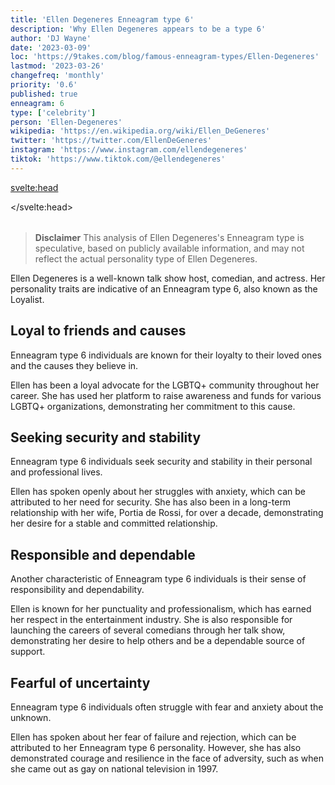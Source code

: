 ```yaml
---
title: 'Ellen Degeneres Enneagram type 6'
description: 'Why Ellen Degeneres appears to be a type 6'
author: 'DJ Wayne'
date: '2023-03-09'
loc: 'https://9takes.com/blog/famous-enneagram-types/Ellen-Degeneres'
lastmod: '2023-03-26'
changefreq: 'monthly'
priority: '0.6'
published: true
enneagram: 6
type: ['celebrity']
person: 'Ellen-Degeneres'
wikipedia: 'https://en.wikipedia.org/wiki/Ellen_DeGeneres'
twitter: 'https://twitter.com/EllenDeGeneres'
instagram: 'https://www.instagram.com/ellendegeneres'
tiktok: 'https://www.tiktok.com/@ellendegeneres'
---
```


<svelte:head>

</svelte:head>

<script>
	import  PopCard  from "$lib/components/atoms/PopCard.svelte";
</script>
<div
	style="display: flex;
    justify-content: center;
    margin: 1rem 0;
	"
>
	<PopCard
		image={`/types/6s/${'Ellen-Degeneres'}.webp`}
		showIcon={false}
		enneagramType="6"
		displayText="Ellen Degeneres"
		subtext=""
	/>
</div>

> **Disclaimer** This analysis of Ellen Degeneres's Enneagram type is speculative, based on publicly available information, and may not reflect the actual personality type of Ellen Degeneres.

<p class="firstLetter">Ellen Degeneres is a well-known talk show host, comedian, and actress. Her personality traits are indicative of an Enneagram type 6, also known as the Loyalist.</p>

## Loyal to friends and causes

Enneagram type 6 individuals are known for their loyalty to their loved ones and the causes they believe in.

Ellen has been a loyal advocate for the LGBTQ+ community throughout her career. She has used her platform to raise awareness and funds for various LGBTQ+ organizations, demonstrating her commitment to this cause.

## Seeking security and stability

Enneagram type 6 individuals seek security and stability in their personal and professional lives.

Ellen has spoken openly about her struggles with anxiety, which can be attributed to her need for security. She has also been in a long-term relationship with her wife, Portia de Rossi, for over a decade, demonstrating her desire for a stable and committed relationship.

## Responsible and dependable

Another characteristic of Enneagram type 6 individuals is their sense of responsibility and dependability.

Ellen is known for her punctuality and professionalism, which has earned her respect in the entertainment industry. She is also responsible for launching the careers of several comedians through her talk show, demonstrating her desire to help others and be a dependable source of support.

## Fearful of uncertainty

Enneagram type 6 individuals often struggle with fear and anxiety about the unknown.

Ellen has spoken about her fear of failure and rejection, which can be attributed to her Enneagram type 6 personality. However, she has also demonstrated courage and resilience in the face of adversity, such as when she came out as gay on national television in 1997.
